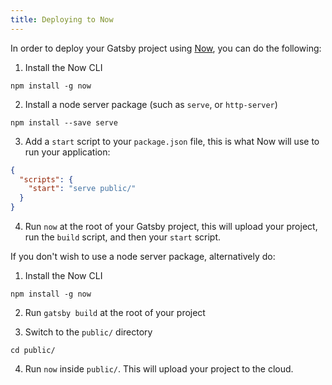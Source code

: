 ```yaml
---
title: Deploying to Now
---
```


In order to deploy your Gatsby project using [Now](https://zeit.co/now), you can do the following:

1.  Install the Now CLI

`npm install -g now`

2.  Install a node server package (such as `serve`, or `http-server`)

`npm install --save serve`

3.  Add a `start` script to your `package.json` file, this is what Now will use to run your application:

```json:title=package.json
{
  "scripts": {
    "start": "serve public/"
  }
}
```

4.  Run `now` at the root of your Gatsby project, this will upload your project, run the `build` script, and then your `start` script.

If you don't wish to use a node server package, alternatively do:

1.  Install the Now CLI

`npm install -g now`

2.  Run `gatsby build` at the root of your project

3.  Switch to the `public/` directory

`cd public/`

4.  Run `now` inside `public/`. This will upload your project to the cloud.
